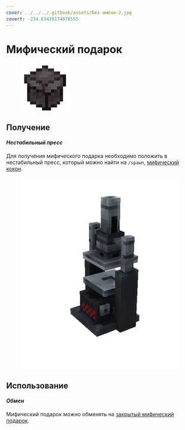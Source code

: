 ```yaml
---
cover: ../../../.gitbook/assets/Без имени-2.jpg
coverY: -234.63428174878555
---
```


# Мифический подарок

<figure><img src="../../../.gitbook/assets/gift_mythical_128.png" alt=""><figcaption></figcaption></figure>

## Получение

#### _Нестабильный пресс_

Для получения мифического подарка необходимо положить в нестабильный пресс, который можно найти на `/spawn`, [мифический кокон](../../materialy/podarki/chrysalis\_mythical.md).

<figure><img src="../../../.gitbook/assets/item_press.gif" alt=""><figcaption></figcaption></figure>

## Использование

#### _Обмен_

Мифический подарок можно обменять на [закрытый мифический подарок](gift\_mythical\_advance.md).

